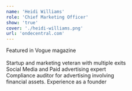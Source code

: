 ```yaml
---
name: 'Heidi Williams'
role: 'Chief Marketing Officer'
show: 'true'
cover: './heidi-williams.png'
url: 'ondecentral.com'
---
```


Featured in Vogue magazine
<br />
<br />
Startup and marketing veteran with multiple exits<br /> Social Media and Paid advertising expert <br /> Compliance auditor for advertising involving <br />financial assets. Experience as a founder
